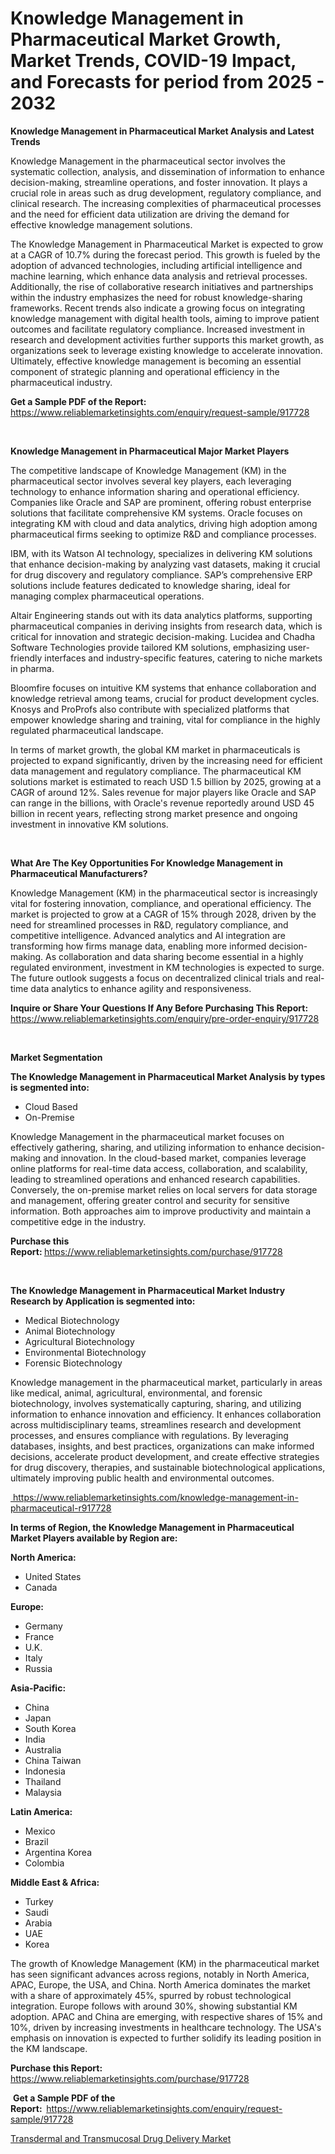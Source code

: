 <p><h1>Knowledge Management in Pharmaceutical Market Growth, Market Trends, COVID-19 Impact, and Forecasts for period from 2025 - 2032</h1></p><p><strong>Knowledge Management in Pharmaceutical Market Analysis and Latest Trends</strong></p>
<p><p>Knowledge Management in the pharmaceutical sector involves the systematic collection, analysis, and dissemination of information to enhance decision-making, streamline operations, and foster innovation. It plays a crucial role in areas such as drug development, regulatory compliance, and clinical research. The increasing complexities of pharmaceutical processes and the need for efficient data utilization are driving the demand for effective knowledge management solutions.</p><p>The Knowledge Management in Pharmaceutical Market is expected to grow at a CAGR of 10.7% during the forecast period. This growth is fueled by the adoption of advanced technologies, including artificial intelligence and machine learning, which enhance data analysis and retrieval processes. Additionally, the rise of collaborative research initiatives and partnerships within the industry emphasizes the need for robust knowledge-sharing frameworks. Recent trends also indicate a growing focus on integrating knowledge management with digital health tools, aiming to improve patient outcomes and facilitate regulatory compliance. Increased investment in research and development activities further supports this market growth, as organizations seek to leverage existing knowledge to accelerate innovation. Ultimately, effective knowledge management is becoming an essential component of strategic planning and operational efficiency in the pharmaceutical industry.</p></p>
<p><strong>Get a Sample PDF of the Report:&nbsp;</strong> <a href="https://www.reliablemarketinsights.com/enquiry/request-sample/917728?utm_campaign=2939&utm_medium=2&utm_source=Github&utm_content=ia&utm_term=07032025&utm_id=knowledge-management-in-pharmaceutical">https://www.reliablemarketinsights.com/enquiry/request-sample/917728</a></p>
<p>&nbsp;</p>
<p><strong>Knowledge Management in Pharmaceutical Major Market Players</strong></p>
<p><p>The competitive landscape of Knowledge Management (KM) in the pharmaceutical sector involves several key players, each leveraging technology to enhance information sharing and operational efficiency. Companies like Oracle and SAP are prominent, offering robust enterprise solutions that facilitate comprehensive KM systems. Oracle focuses on integrating KM with cloud and data analytics, driving high adoption among pharmaceutical firms seeking to optimize R&D and compliance processes.</p><p>IBM, with its Watson AI technology, specializes in delivering KM solutions that enhance decision-making by analyzing vast datasets, making it crucial for drug discovery and regulatory compliance. SAP’s comprehensive ERP solutions include features dedicated to knowledge sharing, ideal for managing complex pharmaceutical operations.</p><p>Altair Engineering stands out with its data analytics platforms, supporting pharmaceutical companies in deriving insights from research data, which is critical for innovation and strategic decision-making. Lucidea and Chadha Software Technologies provide tailored KM solutions, emphasizing user-friendly interfaces and industry-specific features, catering to niche markets in pharma.</p><p>Bloomfire focuses on intuitive KM systems that enhance collaboration and knowledge retrieval among teams, crucial for product development cycles. Knosys and ProProfs also contribute with specialized platforms that empower knowledge sharing and training, vital for compliance in the highly regulated pharmaceutical landscape.</p><p>In terms of market growth, the global KM market in pharmaceuticals is projected to expand significantly, driven by the increasing need for efficient data management and regulatory compliance. The pharmaceutical KM solutions market is estimated to reach USD 1.5 billion by 2025, growing at a CAGR of around 12%. Sales revenue for major players like Oracle and SAP can range in the billions, with Oracle's revenue reportedly around USD 45 billion in recent years, reflecting strong market presence and ongoing investment in innovative KM solutions.</p></p>
<p>&nbsp;</p>
<p><strong>What Are The Key Opportunities For Knowledge Management in Pharmaceutical Manufacturers?</strong></p>
<p><p>Knowledge Management (KM) in the pharmaceutical sector is increasingly vital for fostering innovation, compliance, and operational efficiency. The market is projected to grow at a CAGR of 15% through 2028, driven by the need for streamlined processes in R&D, regulatory compliance, and competitive intelligence. Advanced analytics and AI integration are transforming how firms manage data, enabling more informed decision-making. As collaboration and data sharing become essential in a highly regulated environment, investment in KM technologies is expected to surge. The future outlook suggests a focus on decentralized clinical trials and real-time data analytics to enhance agility and responsiveness.</p></p>
<p><strong>Inquire or Share Your Questions If Any Before Purchasing This Report:</strong> <a href="https://www.reliablemarketinsights.com/enquiry/pre-order-enquiry/917728?utm_campaign=2939&utm_medium=2&utm_source=Github&utm_content=ia&utm_term=07032025&utm_id=knowledge-management-in-pharmaceutical">https://www.reliablemarketinsights.com/enquiry/pre-order-enquiry/917728</a></p>
<p>&nbsp;</p>
<p><strong>Market Segmentation</strong></p>
<p><strong>The Knowledge Management in Pharmaceutical Market Analysis by types is segmented into:</strong></p>
<p><ul><li>Cloud Based</li><li>On-Premise</li></ul></p>
<p><p>Knowledge Management in the pharmaceutical market focuses on effectively gathering, sharing, and utilizing information to enhance decision-making and innovation. In the cloud-based market, companies leverage online platforms for real-time data access, collaboration, and scalability, leading to streamlined operations and enhanced research capabilities. Conversely, the on-premise market relies on local servers for data storage and management, offering greater control and security for sensitive information. Both approaches aim to improve productivity and maintain a competitive edge in the industry.</p></p>
<p><strong>Purchase this Report:&nbsp;</strong><a href="https://www.reliablemarketinsights.com/purchase/917728?utm_campaign=2939&utm_medium=2&utm_source=Github&utm_content=ia&utm_term=07032025&utm_id=knowledge-management-in-pharmaceutical">https://www.reliablemarketinsights.com/purchase/917728</a></p>
<p>&nbsp;</p>
<p><strong>The Knowledge Management in Pharmaceutical Market Industry Research by Application is segmented into:</strong></p>
<p><ul><li>Medical Biotechnology</li><li>Animal Biotechnology</li><li>Agricultural Biotechnology</li><li>Environmental Biotechnology</li><li>Forensic Biotechnology</li></ul></p>
<p><p>Knowledge management in the pharmaceutical market, particularly in areas like medical, animal, agricultural, environmental, and forensic biotechnology, involves systematically capturing, sharing, and utilizing information to enhance innovation and efficiency. It enhances collaboration across multidisciplinary teams, streamlines research and development processes, and ensures compliance with regulations. By leveraging databases, insights, and best practices, organizations can make informed decisions, accelerate product development, and create effective strategies for drug discovery, therapies, and sustainable biotechnological applications, ultimately improving public health and environmental outcomes.</p></p>
<p><a href="https://www.reliablemarketinsights.com/knowledge-management-in-pharmaceutical-r917728?utm_campaign=2939&utm_medium=2&utm_source=Github&utm_content=ia&utm_term=07032025&utm_id=knowledge-management-in-pharmaceutical">&nbsp;https://www.reliablemarketinsights.com/knowledge-management-in-pharmaceutical-r917728</a></p>
<p><strong>In terms of Region, the Knowledge Management in Pharmaceutical Market Players available by Region are:</strong></p>
<p>
    <p> <strong> North America: </strong>
        <ul>
            <li>United States</li>
            <li>Canada</li>
        </ul>
        </p> 
    <p> <strong> Europe: </strong>
        <ul>
            <li>Germany</li>
            <li>France</li>
            <li>U.K.</li>
            <li>Italy</li>
            <li>Russia</li>
        </ul>
        </p> 
    <p> <strong> Asia-Pacific: </strong>
        <ul>
            <li>China</li>
            <li>Japan</li>
            <li>South Korea</li>
            <li>India</li>
            <li>Australia</li>
            <li>China Taiwan</li>
            <li>Indonesia</li>
            <li>Thailand</li>
            <li>Malaysia</li>
        </ul>
        </p> 
    <p> <strong> Latin America: </strong>
        <ul>
            <li>Mexico</li>
            <li>Brazil</li>
            <li>Argentina Korea</li>
            <li>Colombia</li>
        </ul>
        </p> 
    <p> <strong> Middle East & Africa: </strong>
        <ul>
            <li>Turkey</li>
            <li>Saudi</li>
            <li>Arabia</li>
            <li>UAE</li>
            <li>Korea</li>
        </ul>
    </p>
    </p>
<p><p>The growth of Knowledge Management (KM) in the pharmaceutical market has seen significant advances across regions, notably in North America, APAC, Europe, the USA, and China. North America dominates the market with a share of approximately 45%, spurred by robust technological integration. Europe follows with around 30%, showing substantial KM adoption. APAC and China are emerging, with respective shares of 15% and 10%, driven by increasing investments in healthcare technology. The USA's emphasis on innovation is expected to further solidify its leading position in the KM landscape.</p></p>
<p><strong>Purchase this Report: </strong><a href="https://www.reliablemarketinsights.com/purchase/917728?utm_campaign=2939&utm_medium=2&utm_source=Github&utm_content=ia&utm_term=07032025&utm_id=knowledge-management-in-pharmaceutical">https://www.reliablemarketinsights.com/purchase/917728</a></p>
<p>&nbsp;<strong>Get a Sample PDF of the Report:&nbsp;&nbsp;</strong><a href="https://www.reliablemarketinsights.com/enquiry/request-sample/917728?utm_campaign=2939&utm_medium=2&utm_source=Github&utm_content=ia&utm_term=07032025&utm_id=knowledge-management-in-pharmaceutical">https://www.reliablemarketinsights.com/enquiry/request-sample/917728</a></p>
<p><strong></strong></p>
<p><p><a href="https://github.com/sungbruington660/Market-Research-Report-List-1/blob/main/transdermal-and-transmucosal-drug-delivery-market.md?utm_campaign=2939&utm_medium=2&utm_source=Github&utm_content=ia&utm_term=07032025&utm_id=knowledge-management-in-pharmaceutical">Transdermal and Transmucosal Drug Delivery Market</a></p></p>